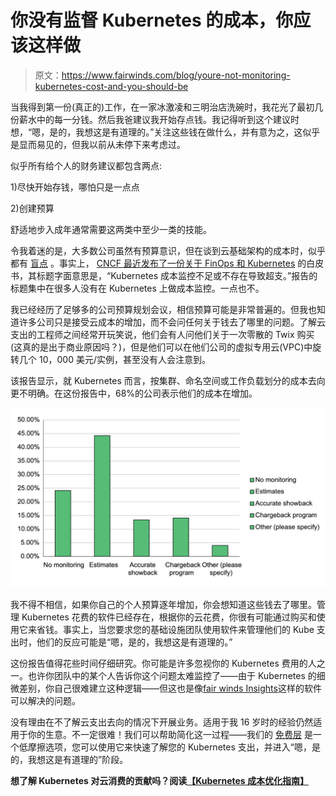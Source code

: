 # 你没有监督 Kubernetes 的成本，你应该这样做

> 原文：<https://www.fairwinds.com/blog/youre-not-monitoring-kubernetes-cost-and-you-should-be>

 当我得到第一份(真正的)工作，在一家冰激凌和三明治店洗碗时，我花光了最初几份薪水中的每一分钱。然后我爸建议我开始存点钱。我记得听到这个建议时想，“嗯，是的，我想这是有道理的。”关注这些钱在做什么，并有意为之，这似乎是显而易见的，但我以前从未停下来考虑过。

似乎所有给个人的财务建议都包含两点:

1)尽快开始存钱，哪怕只是一点点

2)创建预算

舒适地步入成年通常需要这两类中至少一类的技能。

令我着迷的是，大多数公司虽然有预算意识，但在谈到云基础架构的成本时，似乎都有 [盲点](https://securityboulevard.com/2022/08/find-your-kubernetes-cost-blind-spots/) 。事实上， [CNCF 最近发布了一份关于 FinOps 和 Kubernetes](https://www.cncf.io/wp-content/uploads/2021/06/FINOPS_Kubernetes_Report.pdf) 的白皮书，其标题字面意思是，“Kubernetes 成本监控不足或不存在导致超支。”报告的标题集中在很多人没有在 Kubernetes 上做成本监控。一点也不。

我已经经历了足够多的公司预算规划会议，相信预算可能是非常普遍的。但我也知道许多公司只是接受云成本[](https://www.fairwinds.com/blog/how-fairwinds-insights-helps-you-save)的增加，而不会问任何关于钱去了哪里的问题。了解云支出的工程师之间经常开玩笑说，他们会有人问他们关于一次零散的 Twix 购买(这真的是出于商业原因吗？)，但是他们可以在他们公司的虚拟专用云(VPC)中旋转几个 10，000 美元/实例，甚至没有人会注意到。

该报告显示，就 Kubernetes 而言，按集群、命名空间或工作负载划分的成本去向更不明确。在这份报告中，68%的公司表示他们的成本在增加。

![CNCF report shows that the majority of companies are at-best estimating their Kubernetes costs.](img/5d5f842c0ed1be2ba2294122b907f49e.png)

我不得不相信，如果你自己的个人预算逐年增加，你会想知道这些钱去了哪里。管理 Kubernetes 花费的软件[](https://www.fairwinds.com/blog/kubernetes-cost-monitoring)已经存在，根据你的云花费，你很有可能通过购买和使用它来省钱。事实上，当您要求您的基础设施团队使用软件来管理他们的 Kube 支出时，他们的反应可能是“嗯，是的，我想这是有道理的。”

这份报告值得花些时间仔细研究。你可能是许多忽视你的 Kubernetes 费用的人之一。也许你团队中的某个人告诉你这个问题太难监控了——由于 Kubernetes 的细微差别，你自己很难建立这种逻辑——但这也是像[fair winds Insights](http://fairwinds.com/insights)这样的软件可以解决的问题。

没有理由在不了解云支出去向的情况下开展业务。适用于我 16 岁时的经验仍然适用于你的生意。不一定很难！我们可以帮助简化这一过程——我们的 [免费层](https://www.fairwinds.com/insights-pricing) 是一个低摩擦选项，您可以使用它来快速了解您的 Kubernetes 支出，并进入“嗯，是的，我想这是有道理的”阶段。

**想了解 Kubernetes 对云消费的贡献吗？阅读**[**【Kubernetes 成本优化指南】**](https://www.fairwinds.com/kubernetes-cost-optimization-reg)